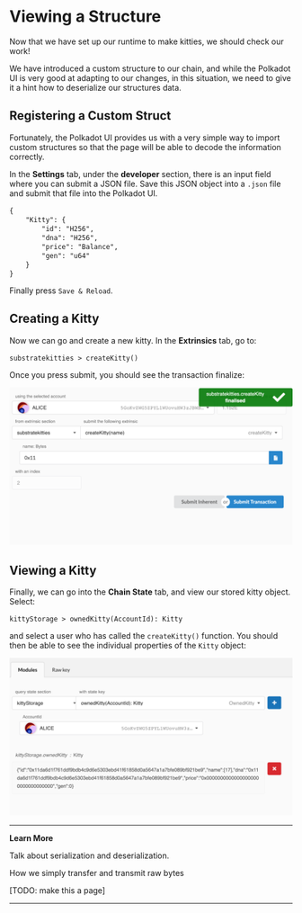 Viewing a Structure
===

Now that we have set up our runtime to make kitties, we should check our work!

We have introduced a custom structure to our chain, and while the Polkadot UI is very good at adapting to our changes, in this situation, we need to give it a hint how to deserialize our structures data.

## Registering a Custom Struct

Fortunately, the Polkadot UI provides us with a very simple way to import custom structures so that the page will be able to decode the information correctly.

In the **Settings** tab, under the **developer** section, there is an input field where you can submit a JSON file. Save this JSON object into a `.json` file and submit that file into the Polkadot UI.

```
{
    "Kitty": {
        "id": "H256",
        "dna": "H256",
        "price": "Balance",
        "gen": "u64"
    }
}
```

Finally press `Save & Reload`.

## Creating a Kitty

Now we can go and create a new kitty. In the **Extrinsics** tab, go to:

```
substratekitties > createKitty()
```

Once you press submit, you should see the transaction finalize:

![Image of creating a kitty in Polkadot ui](./assets/creating-a-kitty.png)

## Viewing a Kitty

Finally, we can go into the **Chain State** tab, and view our stored kitty object. Select:

```
kittyStorage > ownedKitty(AccountId): Kitty
```

and select a user who has called the `createKitty()` function. You should then be able to see the individual properties of the `Kitty` object:

![Image of viewing a kitty object in the Polkadot UI](./assets/view-kitty.png)


---
**Learn More**

Talk about serialization and deserialization.

How we simply transfer and transmit raw bytes

[TODO: make this a page]

---